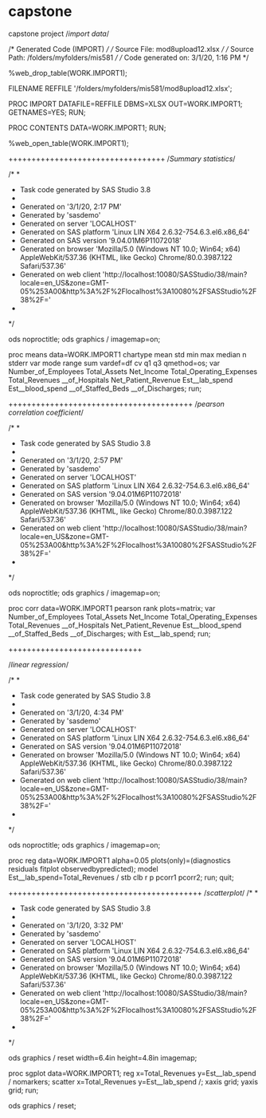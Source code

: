 # capstone
capstone project
/*import data*/

/* Generated Code (IMPORT) */
/* Source File: mod8upload12.xlsx */
/* Source Path: /folders/myfolders/mis581 */
/* Code generated on: 3/1/20, 1:16 PM */

%web_drop_table(WORK.IMPORT1);


FILENAME REFFILE '/folders/myfolders/mis581/mod8upload12.xlsx';

PROC IMPORT DATAFILE=REFFILE
	DBMS=XLSX
	OUT=WORK.IMPORT1;
	GETNAMES=YES;
RUN;

PROC CONTENTS DATA=WORK.IMPORT1; RUN;


%web_open_table(WORK.IMPORT1);

++++++++++++++++++++++++++++++++++
/*Summary statistics*/

/*
 *
 * Task code generated by SAS Studio 3.8 
 *
 * Generated on '3/1/20, 2:17 PM' 
 * Generated by 'sasdemo' 
 * Generated on server 'LOCALHOST' 
 * Generated on SAS platform 'Linux LIN X64 2.6.32-754.6.3.el6.x86_64' 
 * Generated on SAS version '9.04.01M6P11072018' 
 * Generated on browser 'Mozilla/5.0 (Windows NT 10.0; Win64; x64) AppleWebKit/537.36 (KHTML, like Gecko) Chrome/80.0.3987.122 Safari/537.36' 
 * Generated on web client 'http://localhost:10080/SASStudio/38/main?locale=en_US&zone=GMT-05%253A00&http%3A%2F%2Flocalhost%3A10080%2FSASStudio%2F38%2F=' 
 *
 */

ods noproctitle;
ods graphics / imagemap=on;

proc means data=WORK.IMPORT1 chartype mean std min max median n stderr var mode 
		range sum vardef=df cv q1 q3 qmethod=os;
	var Number_of_Employees Total_Assets Net_Income Total_Operating_Expenses 
		Total_Revenues __of_Hospitals Net_Patient_Revenue Est__lab_spend 
		Est__blood_spend __of_Staffed_Beds __of_Discharges;
run;

++++++++++++++++++++++++++++++++++++++++
/*pearson correlation coefficient*/

/*
 *
 * Task code generated by SAS Studio 3.8 
 *
 * Generated on '3/1/20, 2:57 PM' 
 * Generated by 'sasdemo' 
 * Generated on server 'LOCALHOST' 
 * Generated on SAS platform 'Linux LIN X64 2.6.32-754.6.3.el6.x86_64' 
 * Generated on SAS version '9.04.01M6P11072018' 
 * Generated on browser 'Mozilla/5.0 (Windows NT 10.0; Win64; x64) AppleWebKit/537.36 (KHTML, like Gecko) Chrome/80.0.3987.122 Safari/537.36' 
 * Generated on web client 'http://localhost:10080/SASStudio/38/main?locale=en_US&zone=GMT-05%253A00&http%3A%2F%2Flocalhost%3A10080%2FSASStudio%2F38%2F=' 
 *
 */

ods noproctitle;
ods graphics / imagemap=on;

proc corr data=WORK.IMPORT1 pearson rank plots=matrix;
	var Number_of_Employees Total_Assets Net_Income Total_Operating_Expenses 
		Total_Revenues __of_Hospitals Net_Patient_Revenue Est__blood_spend 
		__of_Staffed_Beds __of_Discharges;
	with Est__lab_spend;
run;


+++++++++++++++++++++++++++++

/*linear regression*/

/*
 *
 * Task code generated by SAS Studio 3.8 
 *
 * Generated on '3/1/20, 4:34 PM' 
 * Generated by 'sasdemo' 
 * Generated on server 'LOCALHOST' 
 * Generated on SAS platform 'Linux LIN X64 2.6.32-754.6.3.el6.x86_64' 
 * Generated on SAS version '9.04.01M6P11072018' 
 * Generated on browser 'Mozilla/5.0 (Windows NT 10.0; Win64; x64) AppleWebKit/537.36 (KHTML, like Gecko) Chrome/80.0.3987.122 Safari/537.36' 
 * Generated on web client 'http://localhost:10080/SASStudio/38/main?locale=en_US&zone=GMT-05%253A00&http%3A%2F%2Flocalhost%3A10080%2FSASStudio%2F38%2F=' 
 *
 */

ods noproctitle;
ods graphics / imagemap=on;

proc reg data=WORK.IMPORT1 alpha=0.05 plots(only)=(diagnostics residuals 
		fitplot observedbypredicted);
	model Est__lab_spend=Total_Revenues / stb clb r p pcorr1 pcorr2;
	run;
quit;










++++++++++++++++++++++++++++++++++++++++++
/*scatterplot*/
/*
 *
 * Task code generated by SAS Studio 3.8 
 *
 * Generated on '3/1/20, 3:32 PM' 
 * Generated by 'sasdemo' 
 * Generated on server 'LOCALHOST' 
 * Generated on SAS platform 'Linux LIN X64 2.6.32-754.6.3.el6.x86_64' 
 * Generated on SAS version '9.04.01M6P11072018' 
 * Generated on browser 'Mozilla/5.0 (Windows NT 10.0; Win64; x64) AppleWebKit/537.36 (KHTML, like Gecko) Chrome/80.0.3987.122 Safari/537.36' 
 * Generated on web client 'http://localhost:10080/SASStudio/38/main?locale=en_US&zone=GMT-05%253A00&http%3A%2F%2Flocalhost%3A10080%2FSASStudio%2F38%2F=' 
 *
 */

ods graphics / reset width=6.4in height=4.8in imagemap;

proc sgplot data=WORK.IMPORT1;
	reg x=Total_Revenues y=Est__lab_spend / nomarkers;
	scatter x=Total_Revenues y=Est__lab_spend /;
	xaxis grid;
	yaxis grid;
run;

ods graphics / reset;
